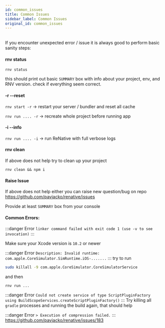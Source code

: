 ```yaml
---
id: common_issues
title: Common Issues
sidebar_label: Common Issues
original_id: common_issues
---
```


<!-- <img className="header-image" src="/img/ic_issues.png" width="50" height="50" /> -->

<br />
If you encounter unexpected error / issue it is always good to perform basic sanity steps:

#### rnv status

`rnv status`

this should print out basic `SUMMARY` box with info about your project, env, and RNV version. check if everything seem correct.

#### -r --reset

`rnv start -r` -> restart your server / bundler and reset all cache

`rnv run .... -r` -> recreate whole project before running app

#### -i --info

`rnv run .... -i` -> run ReNative with full verbose logs

#### rnv clean

If above does not help try to clean up your project

`rnv clean && npm i`

#### Raise Issue

If above does not help either you can raise new question/bug on repo https://github.com/pavjacko/renative/issues

Provide at least `SUMMARY` box from your console

#### Common Errors:

:::danger Error
`linker command failed with exit code 1 (use -v to see invocation)`
:::

Make sure your Xcode version is `10.2` or newer


:::danger Error
`Description: Invalid runtime: com.apple.CoreSimulator.SimRuntime.iOS-.......`
:::
try to run

```bash
sudo killall -9 com.apple.CoreSimulator.CoreSimulatorService
```

and then

`rnv run ...`


:::danger Error
`Could not create service of type ScriptPluginFactory using BuildScopeServices.createScriptPluginFactory()`
:::
Try killing all `gradle` processes and running the build again, that should help


:::danger Error
`> Execution of compression failed.`
:::
https://github.com/pavjacko/renative/issues/183
